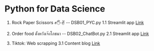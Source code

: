 # Python for Data Science
1. Rock Paper Scissors ✊🖐️✌️ -- DSB01_PYC.py
   1.1 Streamlit app [Link](https://pycode-bawkjp3ussmdmjj9etcwiw.streamlit.app/)

2. Order food ตั้งหวังเจ๊งโภชนา -- DSB02_ChatBot.py
   2.1 Streamlit app [Link](https://pycode-bawkjp3ussmdmjj9etcwiw.streamlit.app/)

3. Tiktok: Web scrapping
   3.1 Content blog [Link](https://feasibleth.com/python-sentiment-tiktok/)
